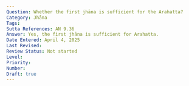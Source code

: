 ```yaml
---
Question: Whether the first jhāna is sufficient for the Arahatta?
Category: Jhāna
Tags:
Sutta References: AN 9.36
Answer: Yes, the first jhāna is sufficient for Arahatta.
Date Entered: April 4, 2025
Last Revised:
Review Status: Not started
Level: 
Priority: 
Number: 
Draft: true
---
```

